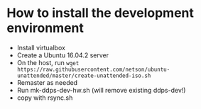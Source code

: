 
# How to install the development environment

  - Install virtualbox
  - Create a Ubuntu 16.04.2 server
  - On the host, run `wget https://raw.githubusercontent.com/netson/ubuntu-unattended/master/create-unattended-iso.sh`
  - Remaster as needed
  - Run mk-ddps-dev-hw.sh (will remove existing ddps-dev!)
  - copy with rsync.sh
